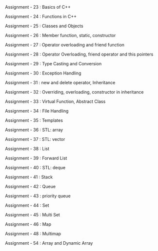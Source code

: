 Assignment - 23 : Basics of C++

Assignment - 24 : Functions in C++

Assignment - 25 : Classes and Objects

Assignment - 26 : Member function, static, constructor

Assignment - 27 : Operator overloading and friend function

Assignment - 28 : Operator Overloading, friend operator and this pointers

Assignment - 29 : Type Casting and Conversion

Assignment - 30 : Exception Handling

Assignment - 31 : new and delete operator, Inheritance

Assignment - 32 : Overriding, overloading, constructor in inheritance

Assignment - 33 : Virtual Function, Abstract Class

Assignment - 34 : File Handling

Assignment - 35 : Templates

Assignment - 36 : STL: array

Assignment - 37 : STL: vector

Assignment - 38 : List

Assignment - 39 : Forward List

Assignment - 40 : STL: deque

Assignment - 41 : Stack

Assignment - 42 : Queue

Assignment - 43 : priority queue

Assignment - 44 : Set

Assignment - 45 : Multi Set

Assignment - 46 : Map

Assignment - 48 : Multimap

Assignment - 54 : Array and Dynamic Array
